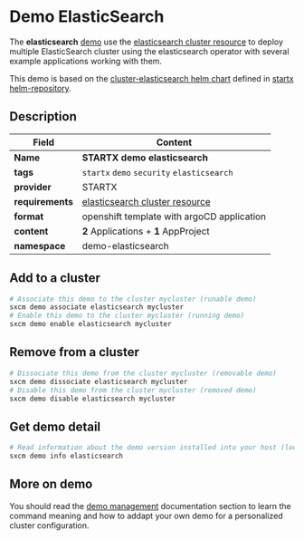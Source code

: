 # Demo ElasticSearch

The **elasticsearch** [demo](../../5-demos) use the [elasticsearch cluster resource](../../resources/elasticsearch) to deploy multiple ElasticSearch cluster using the elasticsearch operator with several example applications working with them.

This demo is based on the [cluster-elasticsearch helm chart](https://helm-repository.readthedocs.io/en/latest/charts/cluster-elasticsearch) defined in [startx helm-repository](https://helm-repository.readthedocs.io).

## Description

| Field            | Content                                                         |
| ---------------- | --------------------------------------------------------------- |
| **Name**         | **STARTX demo elasticsearch**                                   |
| **tags**         | `startx` `demo` `security` `elasticsearch`                      |
| **provider**     | STARTX                                                          |
| **requirements** | [elasticsearch cluster resource](../../resources/elasticsearch) |
| **format**       | openshift template with argoCD application                      |
| **content**      | **2** Applications + **1** AppProject                           |
| **namespace**    | demo-elasticsearch                                              |

## Add to a cluster

```bash
# Associate this demo to the cluster mycluster (runable demo)
sxcm demo associate elasticsearch mycluster
# Enable this demo to the cluster mycluster (running demo)
sxcm demo enable elasticsearch mycluster
```

## Remove from a cluster

```bash
# Dissociate this demo from the cluster mycluster (removable demo)
sxcm demo dissociate elasticsearch mycluster
# Disable this demo from the cluster mycluster (removed demo)
sxcm demo disable elasticsearch mycluster
```

## Get demo detail

```bash
# Read information about the demo version installed into your host (local)
sxcm demo info elasticsearch
```

## More on demo

You should read the [demo management](../../5-demos) documentation section to learn the command
meaning and how to addapt your own demo for a personalized cluster configuration.
